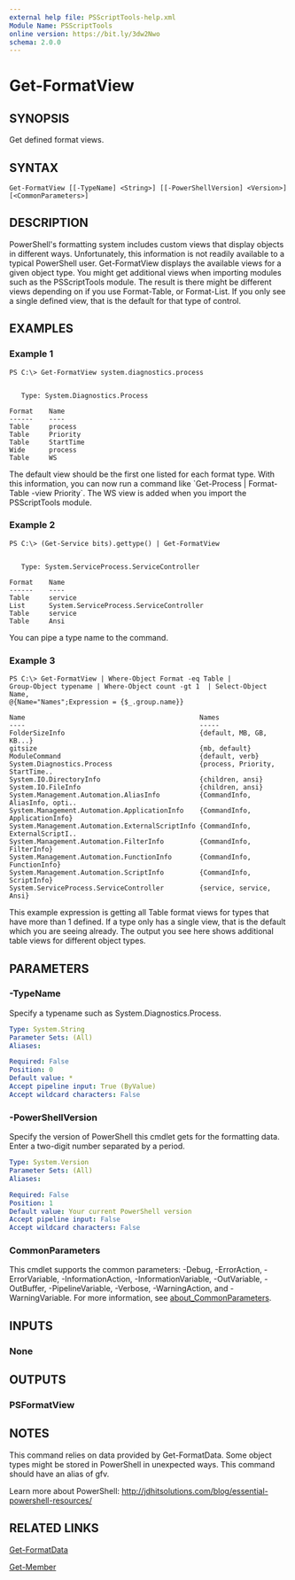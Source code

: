 ```yaml
---
external help file: PSScriptTools-help.xml
Module Name: PSScriptTools
online version: https://bit.ly/3dw2Nwo
schema: 2.0.0
---
```


# Get-FormatView

## SYNOPSIS
Get defined format views.

## SYNTAX

```
Get-FormatView [[-TypeName] <String>] [[-PowerShellVersion] <Version>] [<CommonParameters>]
```

## DESCRIPTION
PowerShell's formatting system includes custom views that display objects in different ways.
Unfortunately, this information is not readily available to a typical PowerShell user.
Get-FormatView displays the available views for a given object type.
You might get additional views when importing modules such as the PSScriptTools module.
The result is there might be different views depending on if you use Format-Table, or Format-List.
If you only see a single defined view, that is the default for that type of control.

## EXAMPLES

### Example 1
```
PS C:\> Get-FormatView system.diagnostics.process


   Type: System.Diagnostics.Process

Format    Name
------    ----
Table     process
Table     Priority
Table     StartTime
Wide      process
Table     WS
```

The default view should be the first one listed for each format type.
With this information, you can now run a command like \`Get-Process | Format-Table -view Priority\`.
The WS view is added when you import the PSScriptTools module.

### Example 2
```
PS C:\> (Get-Service bits).gettype() | Get-FormatView


   Type: System.ServiceProcess.ServiceController

Format    Name
------    ----
Table     service
List      System.ServiceProcess.ServiceController
Table     service
Table     Ansi
```

You can pipe a type name to the command.

### Example 3
```
PS C:\> Get-FormatView | Where-Object Format -eq Table |
Group-Object typename | Where-Object count -gt 1  | Select-Object Name,
@{Name="Names";Expression = {$_.group.name}}

Name                                            Names
----                                            -----
FolderSizeInfo                                  {default, MB, GB, KB...}
gitsize                                         {mb, default}
ModuleCommand                                   {default, verb}
System.Diagnostics.Process                      {process, Priority, StartTime..
System.IO.DirectoryInfo                         {children, ansi}
System.IO.FileInfo                              {children, ansi}
System.Management.Automation.AliasInfo          {CommandInfo, AliasInfo, opti..
System.Management.Automation.ApplicationInfo    {CommandInfo, ApplicationInfo}
System.Management.Automation.ExternalScriptInfo {CommandInfo, ExternalScriptI..
System.Management.Automation.FilterInfo         {CommandInfo, FilterInfo}
System.Management.Automation.FunctionInfo       {CommandInfo, FunctionInfo}
System.Management.Automation.ScriptInfo         {CommandInfo, ScriptInfo}
System.ServiceProcess.ServiceController         {service, service, Ansi}
```

This example expression is getting all Table format views for types that have more than 1 defined.
If a type only has a single view, that is the default which you are seeing already.
The output you see here shows additional table views for different object types.

## PARAMETERS

### -TypeName
Specify a typename such as System.Diagnostics.Process.

```yaml
Type: System.String
Parameter Sets: (All)
Aliases:

Required: False
Position: 0
Default value: *
Accept pipeline input: True (ByValue)
Accept wildcard characters: False
```

### -PowerShellVersion
Specify the version of PowerShell this cmdlet gets for the formatting data.
Enter a two-digit number separated by a period.

```yaml
Type: System.Version
Parameter Sets: (All)
Aliases:

Required: False
Position: 1
Default value: Your current PowerShell version
Accept pipeline input: False
Accept wildcard characters: False
```

### CommonParameters
This cmdlet supports the common parameters: -Debug, -ErrorAction, -ErrorVariable, -InformationAction, -InformationVariable, -OutVariable, -OutBuffer, -PipelineVariable, -Verbose, -WarningAction, and -WarningVariable. For more information, see [about_CommonParameters](http://go.microsoft.com/fwlink/?LinkID=113216).

## INPUTS

### None
## OUTPUTS

### PSFormatView
## NOTES
This command relies on data provided by Get-FormatData.
Some object types might be stored in PowerShell in unexpected ways.
This command should have an alias of gfv.

Learn more about PowerShell: http://jdhitsolutions.com/blog/essential-powershell-resources/

## RELATED LINKS

[Get-FormatData]()

[Get-Member]()

